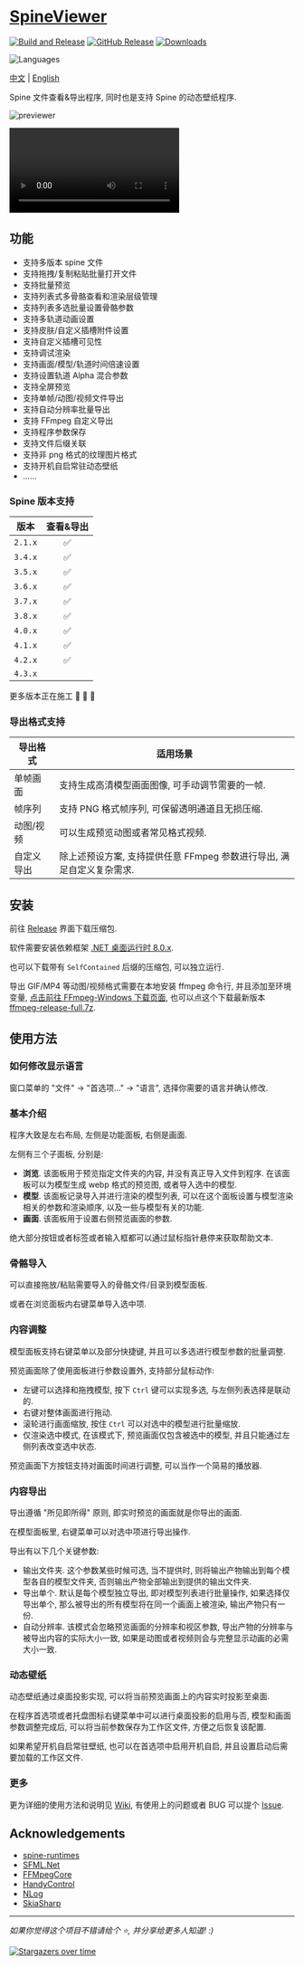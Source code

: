 # [SpineViewer](https://github.com/ww-rm/SpineViewer)

[![Build and Release](https://github.com/ww-rm/SpineViewer/actions/workflows/dotnet-desktop.yml/badge.svg)](https://github.com/ww-rm/SpineViewer/actions/workflows/dotnet-desktop.yml)
[![GitHub Release](https://img.shields.io/github/v/release/ww-rm/SpineViewer?logo=github&logoColor=959da5&label=Release&labelColor=3f4850)](https://github.com/ww-rm/SpineViewer/releases)
[![Downloads](https://img.shields.io/github/downloads/ww-rm/SpineViewer/total?logo=github&logoColor=959da5&label=Downloads&labelColor=3f4850)](https://github.com/ww-rm/SpineViewer/releases)

![Languages](https://img.shields.io/badge/Languages-中文%20%7C%20English%20%7C%20日本語-blue)

[中文](README.md) | [English](README.en.md)

Spine 文件查看&导出程序, 同时也是支持 Spine 的动态壁纸程序.

![previewer](https://github.com/user-attachments/assets/697ae86f-ddf0-445d-951c-cf04f5206e40)

<video src="https://github.com/user-attachments/assets/37b6b730-088a-4352-827a-c338127a16f0"></video>

## 功能

- 支持多版本 spine 文件
- 支持拖拽/复制粘贴批量打开文件
- 支持批量预览
- 支持列表式多骨骼查看和渲染层级管理
- 支持列表多选批量设置骨骼参数
- 支持多轨道动画设置
- 支持皮肤/自定义插槽附件设置
- 支持自定义插槽可见性
- 支持调试渲染
- 支持画面/模型/轨道时间倍速设置
- 支持设置轨道 Alpha 混合参数
- 支持全屏预览
- 支持单帧/动图/视频文件导出
- 支持自动分辨率批量导出
- 支持 FFmpeg 自定义导出
- 支持程序参数保存
- 支持文件后缀关联
- 支持非 png 格式的纹理图片格式
- 支持开机自启常驻动态壁纸
- ......

### Spine 版本支持

| 版本 | 查看&导出 |
| :---: | :---: |
| `2.1.x` | :white_check_mark: |
| `3.4.x` | :white_check_mark: |
| `3.5.x` | :white_check_mark: |
| `3.6.x` | :white_check_mark: |
| `3.7.x` | :white_check_mark: |
| `3.8.x` | :white_check_mark: |
| `4.0.x` | :white_check_mark: |
| `4.1.x` | :white_check_mark: |
| `4.2.x` | :white_check_mark: |
| `4.3.x` |  |

更多版本正在施工 :rocket: :rocket: :rocket:

### 导出格式支持

| 导出格式 | 适用场景 |
| --- | --- |
| 单帧画面 | 支持生成高清模型画面图像, 可手动调节需要的一帧. |
| 帧序列 | 支持 PNG 格式帧序列, 可保留透明通道且无损压缩. |
| 动图/视频 | 可以生成预览动图或者常见格式视频. |
| 自定义导出 | 除上述预设方案, 支持提供任意 FFmpeg 参数进行导出, 满足自定义复杂需求. |

## 安装

前往 [Release](https://github.com/ww-rm/SpineViewer/releases) 界面下载压缩包.

软件需要安装依赖框架 [.NET 桌面运行时 8.0.x](https://dotnet.microsoft.com/zh-cn/download/dotnet/8.0).

也可以下载带有 `SelfContained` 后缀的压缩包, 可以独立运行.

导出 GIF/MP4 等动图/视频格式需要在本地安装 ffmpeg 命令行, 并且添加至环境变量, [点击前往 FFmpeg-Windows 下载页面](https://ffmpeg.org/download.html#build-windows), 也可以点这个下载最新版本 [ffmpeg-release-full.7z](https://www.gyan.dev/ffmpeg/builds/ffmpeg-release-full.7z).

## 使用方法

### 如何修改显示语言

窗口菜单的 "文件" -> "首选项..." -> "语言", 选择你需要的语言并确认修改.

### 基本介绍

程序大致是左右布局, 左侧是功能面板, 右侧是画面.

左侧有三个子面板, 分别是:

- **浏览**. 该面板用于预览指定文件夹的内容, 并没有真正导入文件到程序. 在该面板可以为模型生成 webp 格式的预览图, 或者导入选中的模型.
- **模型**. 该面板记录导入并进行渲染的模型列表, 可以在这个面板设置与模型渲染相关的参数和渲染顺序, 以及一些与模型有关的功能.
- **画面**. 该面板用于设置右侧预览画面的参数.

绝大部分按钮或者标签或者输入框都可以通过鼠标指针悬停来获取帮助文本.

### 骨骼导入

可以直接拖放/粘贴需要导入的骨骼文件/目录到模型面板.

或者在浏览面板内右键菜单导入选中项.

### 内容调整

模型面板支持右键菜单以及部分快捷键, 并且可以多选进行模型参数的批量调整.

预览画面除了使用面板进行参数设置外, 支持部分鼠标动作:

- 左键可以选择和拖拽模型, 按下 `Ctrl` 键可以实现多选, 与左侧列表选择是联动的.
- 右键对整体画面进行拖动.
- 滚轮进行画面缩放, 按住 `Ctrl` 可以对选中的模型进行批量缩放.
- 仅渲染选中模式, 在该模式下, 预览画面仅包含被选中的模型, 并且只能通过左侧列表改变选中状态.

预览画面下方按钮支持对画面时间进行调整, 可以当作一个简易的播放器.

### 内容导出

导出遵循 "所见即所得" 原则, 即实时预览的画面就是你导出的画面.

在模型面板里, 右键菜单可以对选中项进行导出操作.

导出有以下几个关键参数:

- 输出文件夹. 这个参数某些时候可选, 当不提供时, 则将输出产物输出到每个模型各自的模型文件夹, 否则输出产物全部输出到提供的输出文件夹.
- 导出单个. 默认是每个模型独立导出, 即对模型列表进行批量操作, 如果选择仅导出单个, 那么被导出的所有模型将在同一个画面上被渲染, 输出产物只有一份.
- 自动分辨率. 该模式会忽略预览画面的分辨率和视区参数, 导出产物的分辨率与被导出内容的实际大小一致, 如果是动图或者视频则会与完整显示动画的必需大小一致.

### 动态壁纸

动态壁纸通过桌面投影实现, 可以将当前预览画面上的内容实时投影至桌面.

在程序首选项或者托盘图标右键菜单中可以进行桌面投影的启用与否, 模型和画面参数调整完成后, 可以将当前参数保存为工作区文件, 方便之后恢复该配置.

如果希望开机自启常驻壁纸, 也可以在首选项中启用开机自启, 并且设置启动后需要加载的工作区文件.

### 更多

更为详细的使用方法和说明见 [Wiki](https://github.com/ww-rm/SpineViewer/wiki), 有使用上的问题或者 BUG 可以提个 [Issue](https://github.com/ww-rm/SpineViewer/issues).

## Acknowledgements

- [spine-runtimes](https://github.com/EsotericSoftware/spine-runtimes)
- [SFML.Net](https://github.com/SFML/SFML.Net)
- [FFMpegCore](https://github.com/rosenbjerg/FFMpegCore)
- [HandyControl](https://github.com/HandyOrg/HandyControl)
- [NLog](https://github.com/NLog/NLog)
- [SkiaSharp](https://github.com/mono/SkiaSharp)

---

*如果你觉得这个项目不错请给个 :star:, 并分享给更多人知道! :)*

[![Stargazers over time](https://starchart.cc/ww-rm/SpineViewer.svg?variant=adaptive)](https://starchart.cc/ww-rm/SpineViewer)
